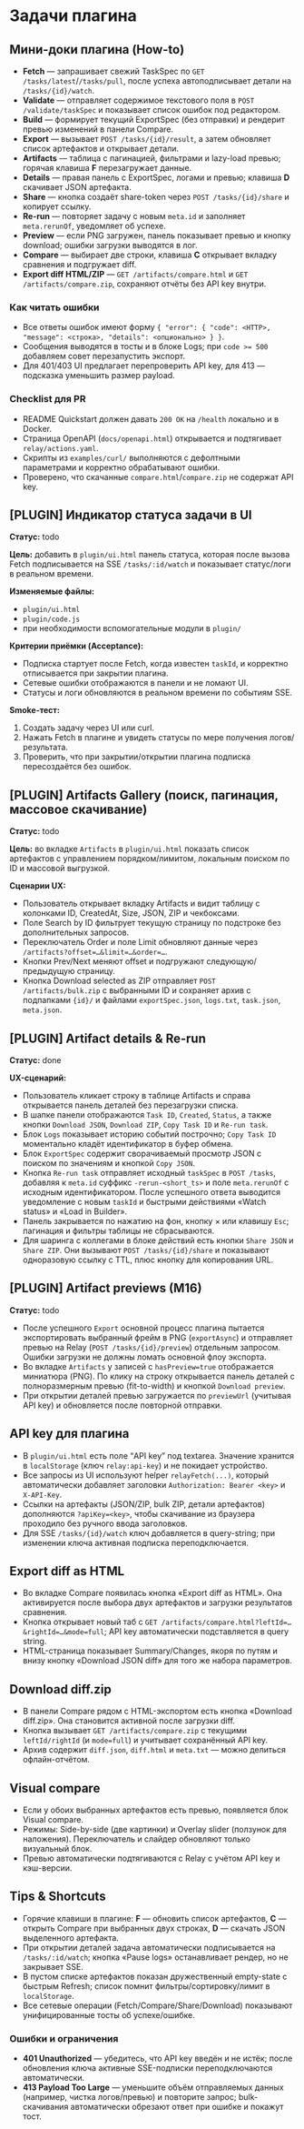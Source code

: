 # Задачи плагина

## Мини-доки плагина (How-to)

- **Fetch** — запрашивает свежий TaskSpec по `GET /tasks/latest`/`/tasks/pull`, после успеха автоподписывает детали на `/tasks/{id}/watch`.
- **Validate** — отправляет содержимое текстового поля в `POST /validate/taskSpec` и показывает список ошибок под редактором.
- **Build** — формирует текущий ExportSpec (без отправки) и рендерит превью изменений в панели Compare.
- **Export** — вызывает `POST /tasks/{id}/result`, а затем обновляет список артефактов и открывает детали.
- **Artifacts** — таблица с пагинацией, фильтрами и lazy-load превью; горячая клавиша **F** перезагружает данные.
- **Details** — правая панель с ExportSpec, логами и превью; клавиша **D** скачивает JSON артефакта.
- **Share** — кнопка создаёт share-token через `POST /tasks/{id}/share` и копирует ссылку.
- **Re-run** — повторяет задачу с новым `meta.id` и заполняет `meta.rerunOf`, уведомляет об успехе.
- **Preview** — если PNG загружен, панель показывает превью и кнопку download; ошибки загрузки выводятся в лог.
- **Compare** — выбирает две строки, клавиша **C** открывает вкладку сравнения и подгружает diff.
- **Export diff HTML/ZIP** — `GET /artifacts/compare.html` и `GET /artifacts/compare.zip`, сохраняют отчёты без API key внутри.

### Как читать ошибки

- Все ответы ошибок имеют форму `{ "error": { "code": <HTTP>, "message": <строка>, "details": <опционально> } }`.
- Сообщения выводятся в тосты и в блоке Logs; при `code >= 500` добавляем совет перезапустить экспорт.
- Для 401/403 UI предлагает перепроверить API key, для 413 — подсказка уменьшить размер payload.

### Checklist для PR

- README Quickstart должен давать `200 OK` на `/health` локально и в Docker.
- Страница OpenAPI (`docs/openapi.html`) открывается и подтягивает `relay/actions.yaml`.
- Скрипты из `examples/curl/` выполняются с дефолтными параметрами и корректно обрабатывают ошибки.
- Проверено, что скачанные `compare.html`/`compare.zip` не содержат API key.


## [PLUGIN] Индикатор статуса задачи в UI

**Статус:** todo

**Цель:** добавить в `plugin/ui.html` панель статуса, которая после вызова Fetch подписывается на SSE `/tasks/:id/watch` и показывает статус/логи в реальном времени.

**Изменяемые файлы:**
- `plugin/ui.html`
- `plugin/code.js`
- при необходимости вспомогательные модули в `plugin/`

**Критерии приёмки (Acceptance):**
- Подписка стартует после Fetch, когда известен `taskId`, и корректно отписывается при закрытии плагина.
- Сетевые ошибки отображаются в панели и не ломают UI.
- Статусы и логи обновляются в реальном времени по событиям SSE.

**Smoke-тест:**
1. Создать задачу через UI или curl.
2. Нажать Fetch в плагине и увидеть статусы по мере получения логов/результата.
3. Проверить, что при закрытии/открытии плагина подписка пересоздаётся без ошибок.

## [PLUGIN] Artifacts Gallery (поиск, пагинация, массовое скачивание)

**Статус:** todo

**Цель:** во вкладке `Artifacts` в `plugin/ui.html` показать список артефактов с управлением порядком/лимитом, локальным поиском по ID и массовой выгрузкой.

**Сценарии UX:**
- Пользователь открывает вкладку Artifacts и видит таблицу с колонками ID, CreatedAt, Size, JSON, ZIP и чекбоксами.
- Поле Search by ID фильтрует текущую страницу по подстроке без дополнительных запросов.
- Переключатель Order и поле Limit обновляют данные через `/artifacts?offset=…&limit=…&order=…`.
- Кнопки Prev/Next меняют offset и подгружают следующую/предыдущую страницу.
- Кнопка Download selected as ZIP отправляет `POST /artifacts/bulk.zip` с выбранными ID и сохраняет архив с подпапками `{id}/` и файлами `exportSpec.json`, `logs.txt`, `task.json`, `meta.json`.

## [PLUGIN] Artifact details & Re-run

**Статус:** done

**UX-сценарий:**
- Пользователь кликает строку в таблице Artifacts и справа открывается панель деталей без перезагрузки списка.
- В шапке панели отображаются `Task ID`, `Created`, `Status`, а также кнопки `Download JSON`, `Download ZIP`, `Copy Task ID` и `Re-run task`.
- Блок `Logs` показывает историю событий построчно; `Copy Task ID` моментально кладёт идентификатор в буфер обмена.
- Блок `ExportSpec` содержит сворачиваемый просмотр JSON с поиском по значениям и кнопкой `Copy JSON`.
- Кнопка `Re-run task` отправляет исходный `taskSpec` в `POST /tasks`, добавляя к `meta.id` суффикс `-rerun-<short_ts>` и поле `meta.rerunOf` с исходным идентификатором. После успешного ответа выводится уведомление с новым `taskId` и быстрыми действиями «Watch status» и «Load in Builder».
- Панель закрывается по нажатию на фон, кнопку × или клавишу `Esc`; пагинация и фильтры таблицы не сбрасываются.
- Для шаринга с коллегами в блоке действий есть кнопки `Share JSON` и `Share ZIP`. Они вызывают `POST /tasks/{id}/share` и показывают одноразовую ссылку с TTL, плюс кнопку для копирования URL.

## [PLUGIN] Artifact previews (M16)

**Статус:** todo

- После успешного `Export` основной процесс плагина пытается экспортировать выбранный фрейм в PNG (`exportAsync`) и отправляет превью на Relay (`POST /tasks/{id}/preview`) отдельным запросом. Ошибки загрузки не должны ломать основной флоу экспорта.
- Во вкладке `Artifacts` у записей с `hasPreview=true` отображается миниатюра (PNG). По клику на строку открывается панель деталей с полноразмерным превью (fit-to-width) и кнопкой `Download preview`.
- При открытии деталей превью загружается по `previewUrl` (учитывая API key) и обновляется после повторной отправки.

## API key для плагина

- В `plugin/ui.html` есть поле “API key” под textarea. Значение хранится в `localStorage` (ключ `relay:api-key`) и не покидает устройство.
- Все запросы из UI используют helper `relayFetch(...)`, который автоматически добавляет заголовки `Authorization: Bearer <key>` и `X-API-Key`.
- Ссылки на артефакты (JSON/ZIP, bulk ZIP, детали артефактов) дополняются `?apiKey=<key>`, чтобы скачивание из браузера проходило без ручного ввода заголовков.
- Для SSE `/tasks/{id}/watch` ключ добавляется в query-string; при изменении ключа активная подписка переподключается.

## Export diff as HTML

- Во вкладке Compare появилась кнопка «Export diff as HTML». Она активируется после выбора двух артефактов и загрузки результатов сравнения.
- Кнопка открывает новый таб с `GET /artifacts/compare.html?leftId=…&rightId=…&mode=full`; API key автоматически подставляется в query string.
- HTML-страница показывает Summary/Changes, якоря по путям и внизу кнопку «Download JSON diff» для того же набора параметров.

## Download diff.zip

- В панели Compare рядом с HTML-экспортом есть кнопка «Download diff.zip». Она становится активной после загрузки diff.
- Кнопка вызывает `GET /artifacts/compare.zip` с текущими `leftId/rightId` (и `mode=full`) и учитывает сохранённый API key.
- Архив содержит `diff.json`, `diff.html` и `meta.txt` — можно делиться офлайн-отчётом.

## Visual compare

- Если у обоих выбранных артефактов есть превью, появляется блок Visual compare.
- Режимы: Side-by-side (две картинки) и Overlay slider (ползунок для наложения). Переключатель и слайдер обновляют только визуальный блок.
- Превью автоматически подтягиваются с Relay с учётом API key и кэш-версии.

## Tips & Shortcuts

- Горячие клавиши в плагине: **F** — обновить список артефактов, **C** — открыть Compare при выбранных двух строках, **D** — скачать JSON выделенного артефакта.
- При открытии деталей задача автоматически подписывается на `/tasks/:id/watch`; кнопка «Pause logs» останавливает рендер, но не закрывает SSE.
- В пустом списке артефактов показан дружественный empty-state с быстрым Refresh; список помнит фильтры/сортировку/лимит в `localStorage`.
- Все сетевые операции (Fetch/Compare/Share/Download) показывают унифицированные тосты об успехе/ошибке.

### Ошибки и ограничения

- **401 Unauthorized** — убедитесь, что API key введён и не истёк; после обновления ключа активные SSE-подписки переподключаются автоматически.
- **413 Payload Too Large** — уменьшите объём отправляемых данных (например, чистка логов/превью) и повторите запрос; bulk-скачивания автоматически обрезают ответ при ошибке и покажут тост.
